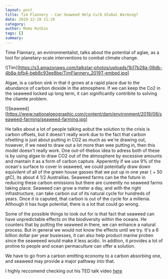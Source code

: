 ```yaml
---
layout: post
title: Tim Flannery - Can Seaweed Help Curb Global Warming?
date: 2019-12-18 11:19
category: 
author: Momo Rutkin 
tags: []
summary: 
---
```


Time Flannary, an evnironmentalist, talks about the potential of aglae, as a tool for planetary-scale interventions to combat climate change. 

![Tim][https://s3.amazonaws.com/talkstar-photos/uploads/1b17b28a-08db-4b8a-bfb4-beb8c93ee8be/TimFlannery_2019T-embed.jpg]

Algae, is a carbon sink in that it grows at a rapid place due to the abundance of carbon dioxide in the atmosphere. If we can keep the Co2 in the seaweed locked up long term, it can significantly contribite to solving the cliamte problem. 

![Seaweed][https://www.nationalgeographic.com/content/dam/environment/2019/08/seaweed-farming/seaweed-farming.jpg]

He talks about a lot of people talking aobut the solution to the crisis is carbon offsets, but it doesn't really work due to the fact that carbon ofsetting is just about putting in CO2 as much as we're drawing out, however, if we need to draw out a lot more than wee putting in, then this model doesn't really work. One out-of-thebox idea to adress both of these is by using algae to draw CO2 out of the atmosphere by excessive amounts and mantain it as a form of carbon capture. Apperently if we use 9% of the ocean's surface to cover in seaweed, we could potentially draw down equivilent of all of the green house gasses that we put up in one year  ( + 50 gtC), its about 4 1/2 Austrailias. Seaweed farms can be the future in reducing these carbon emissions but there are cureently no seaweed farms taking place. Seaweed can grow a meter a day, and with the right infrastructure, can take carbon out of its natural cycle for hundreds of years. Once it is caputed, that carbon is out of the cycle for a millenia. Although it has huge potential, there is a lot that could go wrong.

Some of the possible things to look out for is that fact that seaweed can have unpredictable effects on the biodiversity within the oceans. He counters that by putting the seaweed in there, we can enhance a natural process. But in general we would not know the effects until we try. It's a 6 billion dollar per year busiesses, it can also help product marine protien since the seaweeed would make it less acidic. In addtion, it provides a lot of protine to people and ocean permaculture can offer a solution.

We have to go from a carbon emitting economy to a carbon absorbing one, and seaweed may provide a major pathway into that. 


I highly reccomend checking out his TED talk video [here][ted] 

[ted]: https://www.ted.com/talks/tim_flannery_can_seaweed_help_curb_global_warming#t-731904